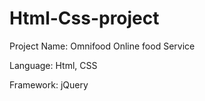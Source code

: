 # Html-Css-project

Project Name: Omnifood Online food Service

Language: Html, CSS

Framework: jQuery 
